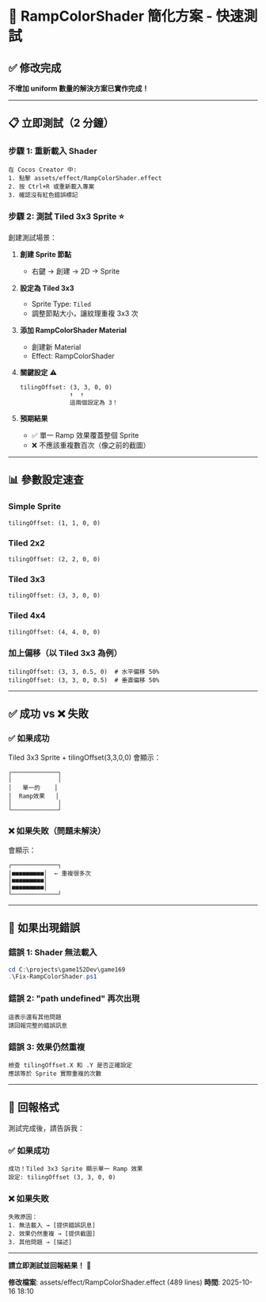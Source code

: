 # 🚀 RampColorShader 簡化方案 - 快速測試

## ✅ 修改完成

**不增加 uniform 數量的解決方案已實作完成！**

---

## 📋 立即測試（2 分鐘）

### 步驟 1: 重新載入 Shader
```
在 Cocos Creator 中:
1. 點擊 assets/effect/RampColorShader.effect
2. 按 Ctrl+R 或重新載入專案
3. 確認沒有紅色錯誤標記
```

### 步驟 2: 測試 Tiled 3x3 Sprite ⭐

創建測試場景：

1. **創建 Sprite 節點**
   - 右鍵 → 創建 → 2D → Sprite

2. **設定為 Tiled 3x3**
   - Sprite Type: `Tiled`
   - 調整節點大小，讓紋理重複 3x3 次

3. **添加 RampColorShader Material**
   - 創建新 Material
   - Effect: RampColorShader

4. **關鍵設定** ⚠️
   ```
   tilingOffset: (3, 3, 0, 0)
                 ↑  ↑
                 這兩個設定為 3！
   ```

5. **預期結果**
   - ✅ 單一 Ramp 效果覆蓋整個 Sprite
   - ❌ 不應該重複數百次（像之前的截圖）

---

## 📊 參數設定速查

### Simple Sprite
```
tilingOffset: (1, 1, 0, 0)
```

### Tiled 2x2
```
tilingOffset: (2, 2, 0, 0)
```

### Tiled 3x3
```
tilingOffset: (3, 3, 0, 0)
```

### Tiled 4x4
```
tilingOffset: (4, 4, 0, 0)
```

### 加上偏移（以 Tiled 3x3 為例）
```
tilingOffset: (3, 3, 0.5, 0)  # 水平偏移 50%
tilingOffset: (3, 3, 0, 0.5)  # 垂直偏移 50%
```

---

## ✅ 成功 vs ❌ 失敗

### ✅ 如果成功
Tiled 3x3 Sprite + tilingOffset(3,3,0,0) 會顯示：
```
┌─────────────┐
│             │
│   單一的    │
│  Ramp效果   │
│             │
└─────────────┘
```

### ❌ 如果失敗（問題未解決）
會顯示：
```
┌─────────────┐
│■■■■■■■■■│  ← 重複很多次
│■■■■■■■■■│
│■■■■■■■■■│
└─────────────┘
```

---

## 🔧 如果出現錯誤

### 錯誤 1: Shader 無法載入
```powershell
cd C:\projects\game152Dev\game169
.\Fix-RampColorShader.ps1
```

### 錯誤 2: "path undefined" 再次出現
```
這表示還有其他問題
請回報完整的錯誤訊息
```

### 錯誤 3: 效果仍然重複
```
檢查 tilingOffset.X 和 .Y 是否正確設定
應該等於 Sprite 實際重複的次數
```

---

## 📝 回報格式

測試完成後，請告訴我：

### ✅ 如果成功
```
成功！Tiled 3x3 Sprite 顯示單一 Ramp 效果
設定: tilingOffset (3, 3, 0, 0)
```

### ❌ 如果失敗
```
失敗原因：
1. 無法載入 → [提供錯誤訊息]
2. 效果仍然重複 → [提供截圖]
3. 其他問題 → [描述]
```

---

**請立即測試並回報結果！** 🎯

**修改檔案**: assets/effect/RampColorShader.effect (489 lines)
**時間**: 2025-10-16 18:10

